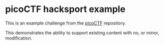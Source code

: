 # picoCTF hacksport example

This is an example challenge from the [picoCTF][] repository.

[picoCTF]:https://github.com/picoCTF/picoCTF/tree/master/problems/examples/cryptography/ecb-1

This demonstrates the ability to support existing content with no, or minor,
modification.
